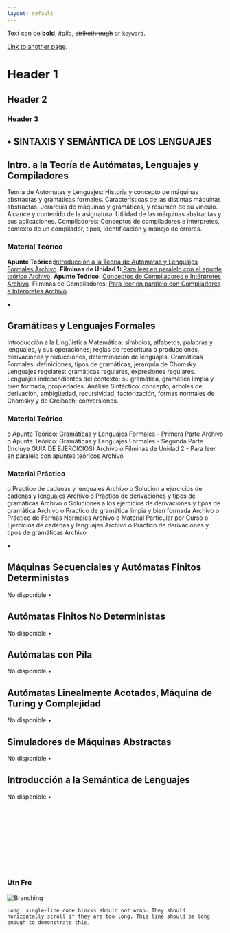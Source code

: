```yaml
---
layout: default
---
```


Text can be **bold**, _italic_, ~~strikethrough~~ or `keyword`.

[Link to another page](./another-page.html).

 

# Header 1

 

## Header 2

 

### Header 3

## •	 SINTAXIS Y SEMÁNTICA DE LOS LENGUAJES
  
##  Intro. a la Teoría de Autómatas, Lenguajes y Compiladores
Teoría de Autómatas y Lenguajes: Historia y concepto de máquinas abstractas y gramáticas formales. Características de las distintas máquinas abstractas. Jerarquía de máquinas y gramáticas, y resumen de su vínculo. Alcance y contenido de la asignatura. Utilidad de las máquinas abstractas y sus aplicaciones. Compiladores: Conceptos de compiladores e intérpretes, contexto de un compilador, tipos, identificación y manejo de errores.
### 	Material Teórico
 **Apunte Teórico:**[Introducción a la Teoría de Autómatas y Lenguajes Formales Archivo](https://drive.google.com/file/d/1cCzcQm4-jJsiPQaWLUslvjQLAHT3q27v/view?usp=sharing).
 **Filminas de Unidad 1:**[ Para leer en paralelo con el apunte teórico Archivo](https://drive.google.com/file/d/1NjxEcJFQ-TXqnUuoXpk77LkgaYhAFL5M/view?usp=sharing).
**Apunte Teórico:** [Conceptos de Compiladores e Intérpretes Archivo](https://drive.google.com/file/d/1ISmHcbu52y2FHLL4TZePlxkNdmXunTpa/view?usp=sharing).
 Filminas de Compiladores: [Para leer en paralelo con Compiladores e Intérpretes Archivo](https://drive.google.com/file/d/1cIqLBQ62YyPkmtzfywYYJ79I5VaPTx8w/view?usp=sharing).
 

•	 
## Gramáticas y Lenguajes Formales
Introducción a la Lingüística Matemática: símbolos, alfabetos, palabras y lenguajes, y sus operaciones; reglas de reescritura o producciones, derivaciones y reducciones, determinación de lenguajes. Gramáticas Formales: definiciones, tipos de gramáticas, jerarquía de Chomsky. Lenguajes regulares: gramáticas regulares, expresiones regulares. Lenguajes independientes del contexto: su gramática, gramática limpia y bien formada, propiedades. Análisis Sintáctico: concepto, árboles de derivación, ambigüedad, recursividad, factorización, formas normales de Chomsky y de Greibach; conversiones.
### 	Material Teórico
o	 Apunte Teórico: Gramáticas y Lenguajes Formales - Primera Parte Archivo
o	 Apunte Teórico: Gramáticas y Lenguajes Formales - Segunda Parte (Incluye GUÍA DE EJERCICIOS) Archivo
o	 Filminas de Unidad 2 - Para leer en paralelo con apuntes teóricos Archivo

### 	Material Práctico
o	 Practico de cadenas y lenguajes Archivo
o	 Solución a ejercicios de cadenas y lenguajes Archivo
o	 Práctico de derivaciones y tipos de gramáticas Archivo
o	 Soluciones a los ejercicios de derivaciones y tipos de gramática Archivo
o	 Practico de gramática limpia y bien formada Archivo
o	 Práctico de Formas Normales Archivo
o	Material Particular por Curso
o	 Ejercicios de cadenas y lenguajes Archivo
o	 Practico de derivaciones y tipos de gramáticas Archivo
 
•	 
## Máquinas Secuenciales y Autómatas Finitos Deterministas
No disponible
•	 
## Autómatas Finitos No Deterministas
No disponible
•	 
## Autómatas con Pila
No disponible
•	 
## Autómatas Linealmente Acotados, Máquina de Turing y Complejidad
No disponible
•	 
## Simuladores de Máquinas Abstractas
No disponible
•	 
## Introducción a la Semántica de Lenguajes
No disponible
•	 
 

```js
  
 
 
 
 

```

`````
 
 
 
 
`````

 

 

### Utn Frc

![Branching](https://mobbyt.com/media/gallery/fc9e62695def29ccdb9eb3fed5b4c8c8/515391f9_2019-09-08-mobbyt.png)


 
```
Long, single-line code blocks should not wrap. They should horizontally scroll if they are too long. This line should be long enough to demonstrate this.
```

 
